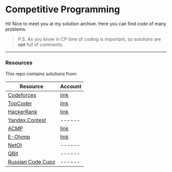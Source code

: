 # Competitive Programming

Hi! Nice to meet you at my solution archive. Here you can find code of many problems. 

> P.S. As you know in CP time of coding is important, so solutions are **not** full of comments.

----------

### Resources

This repo contains solutions from: 

Resource                | Account
--------                | ----
[Codeforces][1]         | [link][10]
[TopCoder][2]           | [link][11]
[HackerRank][3]         | [link][12]
[Yandex.Contest][4]     | ------
[ACMP][5]               | [link][13]
[E-Olymp][6]            | [link][14]
[NetOI][7]              | ------
[QBit][8]               | ------
[Russian Code Cups][9]  | ------




  [1]: http://codeforces.com/ "Codeforces"
  [2]: https://www.topcoder.com/ "TopCoder"
  [3]: https://www.hackerrank.com/ "HackerRank"
  [4]: https://contest.yandex.ru/ "Yandex.Contest"
  [5]: http://acmp.ru/ "Школа программиста"
  [6]: http://www.e-olymp.com/ "E-Olymp"
  [7]: http://netoi.org.ua/ "Центр підтримки та проведення олімпіад"
  [8]: http://qbit.org.ua/ "QBit"
  [9]: http://cups.mail.ru/ "Russian Code Cups"
  [10]: http://codeforces.com/profile/Lionell "Codeforces"
  [11]: https://www.topcoder.com/member-profile/Lionell/ "TopCoder"
  [12]: https://www.hackerrank.com/lionell "HackerRank"
  [13]: http://acmp.ru/?main=user&id=106811 "Школа программиста"
  [14]: http://www.e-olymp.com/en/users/Lionell "E-Olymp"